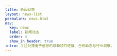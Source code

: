 ```yaml
---
title: 新闻动态
layout: news-list
permalink: news.html
nav:
  key: news
  label: 新闻动态
  order: 4
  show_in_header: true
intro: 关注劲捷电子信息的最新项目进展、合作动态与行业洞察。
---
```

